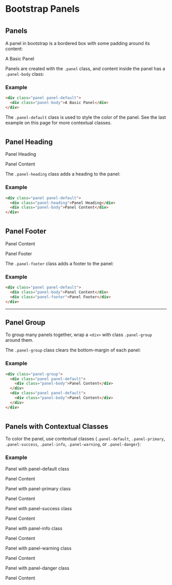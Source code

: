Bootstrap Panels
================

#  

#  

Panels
------

A panel in bootstrap is a bordered box with some padding around its content:

A Basic Panel

Panels are created with the `.panel` class, and content inside the panel has a `.panel-body` class:

### Example

``` html
<div class="panel panel-default">
  <div class="panel-body">A Basic Panel</div>
</div>
```

The `.panel-default` class is used to style the color of the panel. See the last example on this page for more contextual classes.

#  

Panel Heading
-------------

Panel Heading

Panel Content

The `.panel-heading` class adds a heading to the panel:

### Example

``` html
<div class="panel panel-default">
  <div class="panel-heading">Panel Heading</div>
  <div class="panel-body">Panel Content</div>
</div>
```

# 

# 

Panel Footer
------------

Panel Content

Panel Footer

The `.panel-footer` class adds a footer to the panel:

### Example

``` html
<div class="panel panel-default">
  <div class="panel-body">Panel Content</div>
  <div class="panel-footer">Panel Footer</div>
</div>
```

* * * * *

Panel Group
-----------

To group many panels together, wrap a `<div>` with class `.panel-group` around them.

The `.panel-group` class clears the bottom-margin of each panel:

### Example

``` html
<div class="panel-group">
  <div class="panel panel-default">
    <div class="panel-body">Panel Content</div>
  </div>
  <div class="panel panel-default">
    <div class="panel-body">Panel Content</div>
  </div>
</div>
```

# 

Panels with Contextual Classes
------------------------------

To color the panel, use contextual classes (`.panel-default`, `.panel-primary`, `.panel-success`, `.panel-info`, `.panel-warning`, or `.panel-danger`):

### Example

Panel with panel-default class

Panel Content

Panel with panel-primary class

Panel Content

Panel with panel-success class

Panel Content

Panel with panel-info class

Panel Content

Panel with panel-warning class

Panel Content

Panel with panel-danger class

Panel Content